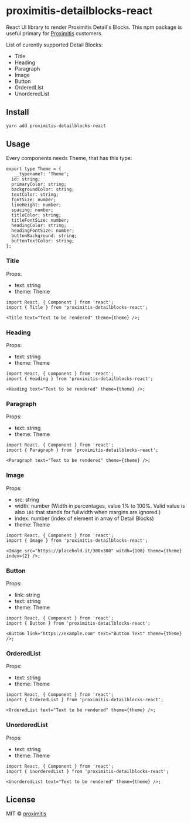 # proximitis-detailblocks-react

React UI library to render Proximitis Detail`s Blocks. This npm package is useful primary for [Proximitis](https://proximitis.cz) customers.

List of curently supported Detail Blocks:

- Title
- Heading
- Paragraph
- Image
- Button
- OrderedList
- UnorderedList

## Install

```bash
yarn add proximitis-detailblocks-react
```

## Usage

Every components needs Theme, that has this type:

```
export type Theme = {
   __typename?: 'Theme';
  id: string;
  primaryColor: string;
  backgroundColor: string;
  textColor: string;
  fontSize: number;
  lineHeight: number;
  spacing: number;
  titleColor: string;
  titleFontSize: number;
  headingColor: string;
  headingFontSize: number;
  buttonBackground: string;
  buttonTextColor: string;
};
```

### Title

Props:

- text: string
- theme: Theme

```tsx
import React, { Component } from 'react';
import { Title } from 'proximitis-detailblocks-react';

<Title text="Text to be rendered" theme={theme} />;
```

### Heading

Props:

- text: string
- theme: Theme

```tsx
import React, { Component } from 'react';
import { Heading } from 'proximitis-detailblocks-react';

<Heading text="Text to be rendered" theme={theme} />;
```

### Paragraph

Props:

- text: string
- theme: Theme

```tsx
import React, { Component } from 'react';
import { Paragraph } from 'proximitis-detailblocks-react';

<Paragraph text="Text to be rendered" theme={theme} />;
```

### Image

Props:

- src: string
- width: number (Width in percentages, value 1% to 100%. Valid value is also `101` that stands for fullwidth when margins are ignored.)
- index: number (index of element in array of Detail Blocks)
- theme: Theme

```tsx
import React, { Component } from 'react';
import { Image } from 'proximitis-detailblocks-react';

<Image src="https://placehold.it/300x300" witdh={100} theme={theme} index={2} />;
```

### Button

Props:

- link: string
- text: string
- theme: Theme

```tsx
import React, { Component } from 'react';
import { Button } from 'proximitis-detailblocks-react';

<Button link="https://example.com" text="Button Text" theme={theme} />;
```

### OrderedList

Props:

- text: string
- theme: Theme

```tsx
import React, { Component } from 'react';
import { OrderedList } from 'proximitis-detailblocks-react';

<OrderedList text="Text to be rendered" theme={theme} />;
```

### UnorderedList

Props:

- text: string
- theme: Theme

```tsx
import React, { Component } from 'react';
import { UnorderedList } from 'proximitis-detailblocks-react';

<UnorderedList text="Text to be rendered" theme={theme} />;
```

## License

MIT © [proximitis](https://github.com/proximitis)
